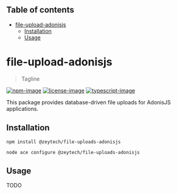 <!-- START doctoc generated TOC please keep comment here to allow auto update -->
<!-- DON'T EDIT THIS SECTION, INSTEAD RE-RUN doctoc TO UPDATE -->
## Table of contents

- [file-upload-adonisjs](#file-upload-adonisjs)
  - [Installation](#installation)
  - [Usage](#usage)

<!-- END doctoc generated TOC please keep comment here to allow auto update -->

# file-upload-adonisjs
> Tagline

[![npm-image]][npm-url] [![license-image]][license-url] [![typescript-image]][typescript-url]

This package provides database-driven file uploads for AdonisJS applications.

## Installation

`npm install @zeytech/file-uploads-adonisjs`

`node ace configure @zeytech/file-uploads-adonisjs`

## Usage

TODO

[npm-image]: https://img.shields.io/npm/v/@zeytech/file-upload-adonisjs.svg?style=for-the-badge&logo=npm
[npm-url]: https://npmjs.org/package/@zeytech/file-upload-adonisjs "npm"

[license-image]: https://img.shields.io/npm/l/@zeytech/file-upload-adonisjs?color=blueviolet&style=for-the-badge
[license-url]: LICENSE.md "license"

[typescript-image]: https://img.shields.io/badge/Typescript-294E80.svg?style=for-the-badge&logo=typescript
[typescript-url]:  "typescript"
